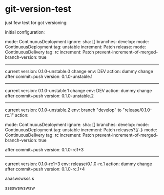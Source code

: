 # git-version-test
just few test for got versioning

initial configuration:

mode: ContinuousDeployment
ignore:
  sha: []
branches:
  develop:
    mode: ContinuousDeployment
    tag: unstable
    increment: Patch
  release:
    mode: ContinuousDelivery
    tag: rc
    increment: Patch
    prevent-increment-of-merged-branch-version: true

*****************************

current version: 0.1.0-unstable.0
change env: DEV
action: dummy change
after commit+push version: 0.1.0-unstable.1

*****************************

current version: 0.1.0-unstable.1
change env: DEV
action: dummy change
after commit+push version: 0.1.0-unstable.2

*****************************

current version: 0.1.0-unstable.2
env: branch "develop" to "release/0.1.0-rc.1"
action:

mode: ContinuousDeployment
ignore:
  sha: []
branches:
  develop:
    mode: ContinuousDeployment
    tag: unstable
    increment: Patch
  releases?[/-]:
    mode: ContinuousDelivery
    tag: rc
    increment: Patch
    prevent-increment-of-merged-branch-version: true

after commit+push version: 0.1.0-rc1+3

*****************************

current version: 0.1.0-rc1+3
env: release/0.1.0-rc.1
action: dummy change
after commit+push version: 0.1.0-rc.1+4


aaaswswsss
s

sssswswswsw